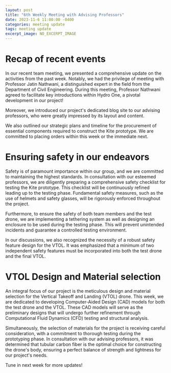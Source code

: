 ```yaml
---
layout: post
title: "6th Weekly Meeting with Advising Professors"
date: 2023-11-6 11:00:00 -0400
categories: meeting update
tags: meeting update
excerpt_image: NO_EXCERPT_IMAGE
---
```


# Recap of recent events
In our recent team meeting, we presented a comprehensive update on the activities from the past week. Notably, we had the privilege of meeting with Professor Jatin Nathwani, a distinguished expert in the field from the Department of Civil Engineering. During this meeting, Professor Nathwani agreed to facilitate key introductions within Hydro One, a pivotal development in our project!

Moreover, we introduced our project's dedicated blog site to our advising professors, who were greatly impressed by its layout and content.

We also outlined our strategic plans and timeline for the procurement of essential components required to construct the Kite prototype. We are committed to placing orders within this week or the immediate next.

# Ensuring safety in our endeavors
Safety is of paramount importance within our group, and we are committed to maintaining the highest standards. In consultation with our esteemed professors, we are diligently preparing a comprehensive safety checklist for testing the Kite prototype. This checklist will be continuously refined leading up to the testing phase. Fundamental safety measures, such as the use of helmets and safety glasses, will be rigorously enforced throughout the project.

Furthermore, to ensure the safety of both team members and the test drone, we are implementing a tethering system as well as designing an enclosure to be used during the testing phase. This will prevent unintended incidents and guarantee a controlled testing environment.

In our discussions, we also recognized the necessity of a robust safety feature design for the VTOL. It was emphasized that a minimum of two independent safety features must be incorporated into both the test drone and the final VTOL.

# VTOL Design and Material selection
An integral focus of our project is the meticulous design and material selection for the Vertical Takeoff and Landing (VTOL) drone. This week, we are dedicated to developing Computer-Aided Design (CAD) models for both the test drone and the VTOL. These CAD models will serve as the preliminary designs that will undergo further refinement through Computational Fluid Dynamics (CFD) testing and structural analysis.

Simultaneously, the selection of materials for the project is receiving careful consideration, with a commitment to thorough testing during the prototyping phase. In consultation with our advising professors, it was determined that tubular carbon fiber is the optimal choice for constructing the drone's body, ensuring a perfect balance of strength and lightness for our project's needs.

Tune in next week for more updates!

